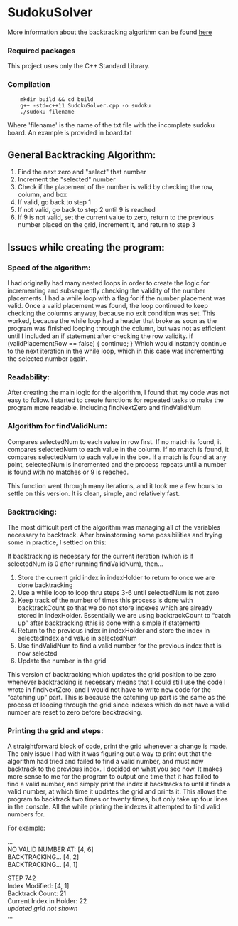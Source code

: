 # SudokuSolver
More information about the backtracking algorithm can be found [here](https://en.wikipedia.org/wiki/Sudoku_solving_algorithms)
        
### Required packages

This project uses only the C++ Standard Library.

### Compilation

        mkdir build && cd build
        g++ -std=c++11 SudokuSolver.cpp -o sudoku
        ./sudoku filename
Where 'filename' is the name of the txt file with the incomplete sudoku board. An example is provided in board.txt

## General Backtracking Algorithm:
1. Find the next zero and "select" that number
2. Increment the "selected" number
3. Check if the placement of the number is valid by checking the row, column, and box
4. If valid, go back to step 1
5. If not valid, go back to step 2 until 9 is reached
6. If 9 is not valid, set the current value to zero, return to the previous number placed on the grid,
increment it, and return to step 3

## Issues while creating the program:
### Speed of the algorithm:
I had originally had many nested loops in order to create the logic for incrementing and subsequently checking the validity of the number placements. I had a while loop with a flag for if the number placement was valid. Once a valid placement was found, the loop continued to keep checking the columns anyway, because no exit condition was set. This worked, because the while loop had a header that broke as soon as the program was finished looping through the column, but was not as efficient until I included an if statement after checking the row validity.
        if (validPlacementRow == false) {
            continue;
        }
Which would instantly continue to the next iteration in the while loop, which in this case was incrementing the selected number again.


### Readability:
After creating the main logic for the algorithm, I found that my code was not easy to follow. I started to create functions for repeated tasks to make the program more readable.
Including findNextZero and findValidNum

### Algorithm for findValidNum:
Compares selectedNum to each value in row first. If no match is found, it compares selectedNum to each value in the column. If no match is found, it compares selectedNum to each value in the box. If a match is found at any point, selectedNum is incremented and the process repeats until a number is found with no matches or 9 is reached.

This function went through many iterations, and it took me a few hours to settle on this version. It is clean, simple, and relatively fast.

### Backtracking:
The most difficult part of the algorithm was managing all of the variables necessary to backtrack. After brainstorming some possibilities and trying some in practice, I settled on this: 

If backtracking is necessary for the current iteration (which is if selectedNum is 0 after running findValidNum), then...

1. Store the current grid index in indexHolder to return to once we are done backtracking
2. Use a while loop to loop thru steps 3-6 until selectedNum is not zero
3. Keep track of the number of times this process is done with backtrackCount so that we do not store indexes which are already stored in indexHolder. Essentially we are using backtrackCount to “catch up” after backtracking (this is done with a simple if statement)
4. Return to the previous index in indexHolder and store the index in selectedIndex and value in selectedNum
5. Use findValidNum to find a valid number for the previous index that is now selected
6. Update the number in the grid

This version of backtracking which updates the grid position to be zero whenever backtracking is necessary means that I could still use the code I wrote in findNextZero, and I would not have to write new code for the “catching up” part. This is because the catching up part is the same as the process of looping through the grid since indexes which do not have a valid number are reset to zero before backtracking.


### Printing the grid and steps:
A straightforward block of code, print the grid whenever a change is made. The only issue I had with it was figuring out a way to print out that the algorithm had tried and failed to find a valid number, and must now backtrack to the previous index. I decided on what you see now. It makes more sense to me for the program to output one time that it has failed to find a valid number, and simply print the index it backtracks to until it finds a valid number, at which time it updates the grid and prints it. This allows the program to backtrack two times or twenty times, but only take up four lines in the console. All the while printing the indexes it attempted to find valid numbers for.

For example:

...\
NO VALID NUMBER AT: [4, 6]\
BACKTRACKING… [4, 2]\
BACKTRACKING… [4, 1]

STEP 742\
Index Modified: [4, 1]\
Backtrack Count: 21\
Current Index in Holder: 22\
*updated grid not shown*\
...
